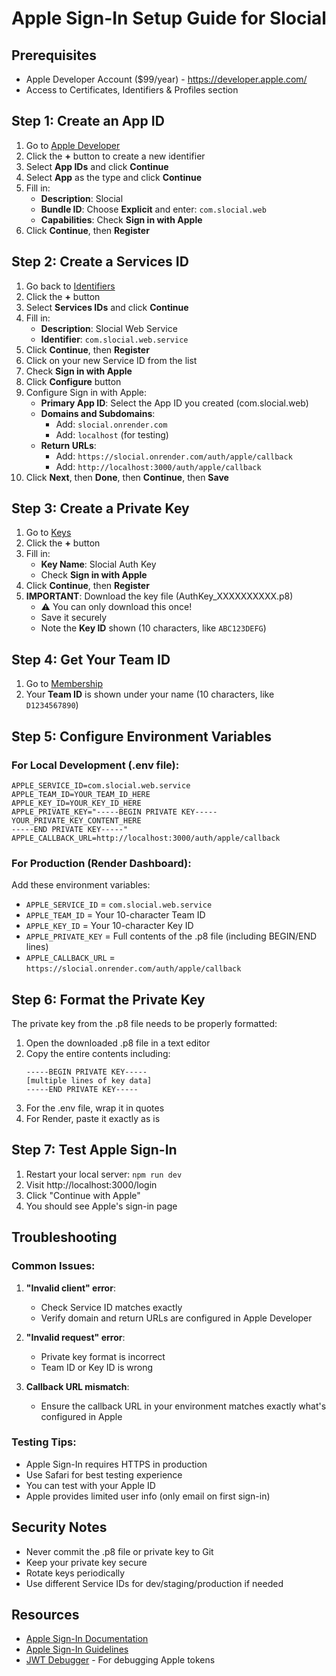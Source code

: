 # Apple Sign-In Setup Guide for Slocial

## Prerequisites
- Apple Developer Account ($99/year) - https://developer.apple.com/
- Access to Certificates, Identifiers & Profiles section

## Step 1: Create an App ID

1. Go to [Apple Developer](https://developer.apple.com/account/resources/identifiers/list)
2. Click the **+** button to create a new identifier
3. Select **App IDs** and click **Continue**
4. Select **App** as the type and click **Continue**
5. Fill in:
   - **Description**: Slocial
   - **Bundle ID**: Choose **Explicit** and enter: `com.slocial.web`
   - **Capabilities**: Check **Sign in with Apple**
6. Click **Continue**, then **Register**

## Step 2: Create a Services ID

1. Go back to [Identifiers](https://developer.apple.com/account/resources/identifiers/list)
2. Click the **+** button
3. Select **Services IDs** and click **Continue**
4. Fill in:
   - **Description**: Slocial Web Service
   - **Identifier**: `com.slocial.web.service`
5. Click **Continue**, then **Register**
6. Click on your new Service ID from the list
7. Check **Sign in with Apple**
8. Click **Configure** button
9. Configure Sign in with Apple:
   - **Primary App ID**: Select the App ID you created (com.slocial.web)
   - **Domains and Subdomains**: 
     - Add: `slocial.onrender.com`
     - Add: `localhost` (for testing)
   - **Return URLs**: 
     - Add: `https://slocial.onrender.com/auth/apple/callback`
     - Add: `http://localhost:3000/auth/apple/callback`
10. Click **Next**, then **Done**, then **Continue**, then **Save**

## Step 3: Create a Private Key

1. Go to [Keys](https://developer.apple.com/account/resources/authkeys/list)
2. Click the **+** button
3. Fill in:
   - **Key Name**: Slocial Auth Key
   - Check **Sign in with Apple**
4. Click **Continue**, then **Register**
5. **IMPORTANT**: Download the key file (AuthKey_XXXXXXXXXX.p8)
   - ⚠️ You can only download this once!
   - Save it securely
   - Note the **Key ID** shown (10 characters, like `ABC123DEFG`)

## Step 4: Get Your Team ID

1. Go to [Membership](https://developer.apple.com/account)
2. Your **Team ID** is shown under your name (10 characters, like `D1234567890`)

## Step 5: Configure Environment Variables

### For Local Development (.env file):
```
APPLE_SERVICE_ID=com.slocial.web.service
APPLE_TEAM_ID=YOUR_TEAM_ID_HERE
APPLE_KEY_ID=YOUR_KEY_ID_HERE
APPLE_PRIVATE_KEY="-----BEGIN PRIVATE KEY-----
YOUR_PRIVATE_KEY_CONTENT_HERE
-----END PRIVATE KEY-----"
APPLE_CALLBACK_URL=http://localhost:3000/auth/apple/callback
```

### For Production (Render Dashboard):
Add these environment variables:
- `APPLE_SERVICE_ID` = `com.slocial.web.service`
- `APPLE_TEAM_ID` = Your 10-character Team ID
- `APPLE_KEY_ID` = Your 10-character Key ID
- `APPLE_PRIVATE_KEY` = Full contents of the .p8 file (including BEGIN/END lines)
- `APPLE_CALLBACK_URL` = `https://slocial.onrender.com/auth/apple/callback`

## Step 6: Format the Private Key

The private key from the .p8 file needs to be properly formatted:

1. Open the downloaded .p8 file in a text editor
2. Copy the entire contents including:
   ```
   -----BEGIN PRIVATE KEY-----
   [multiple lines of key data]
   -----END PRIVATE KEY-----
   ```
3. For the .env file, wrap it in quotes
4. For Render, paste it exactly as is

## Step 7: Test Apple Sign-In

1. Restart your local server: `npm run dev`
2. Visit http://localhost:3000/login
3. Click "Continue with Apple"
4. You should see Apple's sign-in page

## Troubleshooting

### Common Issues:

1. **"Invalid client" error**:
   - Check Service ID matches exactly
   - Verify domain and return URLs are configured in Apple Developer

2. **"Invalid request" error**:
   - Private key format is incorrect
   - Team ID or Key ID is wrong

3. **Callback URL mismatch**:
   - Ensure the callback URL in your environment matches exactly what's configured in Apple

### Testing Tips:

- Apple Sign-In requires HTTPS in production
- Use Safari for best testing experience
- You can test with your Apple ID
- Apple provides limited user info (only email on first sign-in)

## Security Notes

- Never commit the .p8 file or private key to Git
- Keep your private key secure
- Rotate keys periodically
- Use different Service IDs for dev/staging/production if needed

## Resources

- [Apple Sign-In Documentation](https://developer.apple.com/sign-in-with-apple/)
- [Apple Sign-In Guidelines](https://developer.apple.com/design/human-interface-guidelines/sign-in-with-apple/overview/)
- [JWT Debugger](https://jwt.io/) - For debugging Apple tokens
